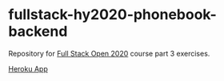 # fullstack-hy2020-phonebook-backend
Repository for [Full Stack Open 2020](https://fullstackopen.com/) course part 3 exercises.

[Heroku App](https://immense-springs-24339.herokuapp.com/api/persons)
